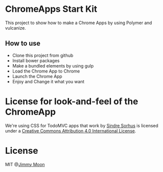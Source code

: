 # ChromeApps Start Kit

This project to show how to make a Chrome Apps by using Polymer and vulcanize. 

## How to use

- Clone this project from github
- Install bower packages
- Make a bundled elements by using gulp
- Load the Chrome App to Chrome
- Launch the Chrome App
- Enjoy and Change it what you want

# License for look-and-feel of the ChromeApp

We're using CSS for TodoMVC apps that <span xmlns:dct="http://purl.org/dc/terms/" href="http://purl.org/dc/dcmitype/InteractiveResource" rel="dct:type">work</span> by <a xmlns:cc="http://creativecommons.org/ns#" href="http://sindresorhus.com" property="cc:attributionName" rel="cc:attributionURL">Sindre Sorhus</a> is licensed under a <a rel="license" href="http://creativecommons.org/licenses/by/4.0/deed.en_US">Creative Commons Attribution 4.0 International License</a>.

# License

MIT @[Jimmy Moon](http://ragingwind.me)

